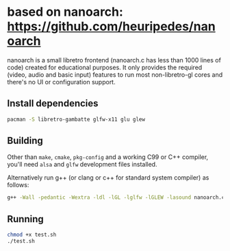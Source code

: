 # based on nanoarch: https://github.com/heuripedes/nanoarch

nanoarch is a small libretro frontend (nanoarch.c has less than 1000 lines of
code) created for educational purposes. It only provides the required (video,
audio and basic input) features to run most non-libretro-gl cores and there's
no UI or configuration support.

## Install dependencies
```bash
pacman -S libretro-gambatte glfw-x11 glu glew
```

## Building

Other than `make`, `cmake`, `pkg-config` and a working C99 or C++ compiler, you'll need
`alsa` and `glfw` development files installed.

Alternatively run g++ (or clang or c++ for standard system compiler) as follows:
```bash
g++ -Wall -pedantic -Wextra -ldl -lGL -lglfw -lGLEW -lasound nanoarch.cpp libretro.h -o nanoarch
```
## Running

```bash
chmod +x test.sh
./test.sh
```
